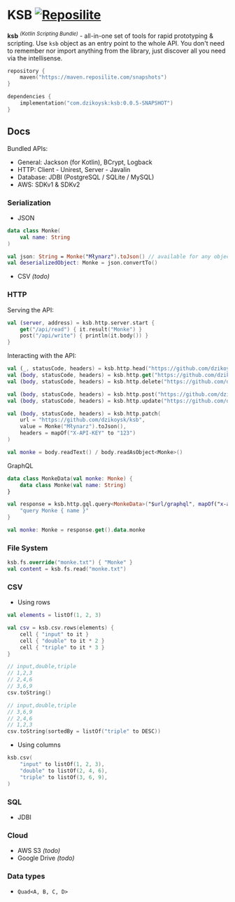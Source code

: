 # KSB [![Reposilite](https://maven.reposilite.com/api/badge/latest/snapshots/com%2Fdzikoysk%2Fksb?name=Reposilite)](https://maven.reposilite.com/#/snapshots/com/dzikoysk/ksb)

**ksb** <sup>_(Kotlin Scripting Bundle)_</sup> - all-in-one set of tools for rapid prototyping & scripting. Use `ksb` object as an entry point to the whole API.
You don't need to remember nor import anything from the library, just discover all you need via the intellisense.

```kotlin
repository {
    maven("https://maven.reposilite.com/snapshots")
}

dependencies {
    implementation("com.dzikoysk:ksb:0.0.5-SNAPSHOT")
}
```

## Docs

Bundled APIs:
* General: Jackson (for Kotlin), BCrypt, Logback
* HTTP: Client - Unirest, Server - Javalin
* Database: JDBI (PostgreSQL / SQLite / MySQL)
* AWS: SDKv1 & SDKv2

### Serialization

* JSON

```kotlin
data class Monke(
    val name: String
)

val json: String = Monke("Młynarz").toJson() // available for any object
val deserializedObject: Monke = json.convertTo()
```

* CSV _(todo)_

### HTTP

Serving the API:

```kotlin
val (server, address) = ksb.http.server.start { 
    get("/api/read") { it.result("Monke") }
    post("/api/write") { println(it.body()) }
}
```

Interacting with the API:

```kotlin
val (_, statusCode, headers) = ksb.http.head("https://github.com/dzikoysk/ksb")
val (body, statusCode, headers) = ksb.http.get("https://github.com/dzikoysk/ksb")
val (body, statusCode, headers) = ksb.http.delete("https://github.com/dzikoysk/ksb")

val (body, statusCode, headers) = ksb.http.post("https://github.com/dzikoysk/ksb", Monke("Młynarz").toJson())
val (body, statusCode, headers) = ksb.http.update("https://github.com/dzikoysk/ksb", Monke("Młynarz").toJson())

val (body, statusCode, headers) = ksb.http.patch(
    url = "https://github.com/dzikoysk/ksb", 
    value = Monke("Młynarz").toJson(),
    headers = mapOf("X-API-KEY" to "123")
)

val monke = body.readText() / body.readAsObject<Monke>()
```

GraphQL

```kotlin
data class MonkeData(val monke: Monke) {
    data class Monke(val name: String)
}

val response = ksb.http.gql.query<MonkeData>("$url/graphql", mapOf("x-api-key" to "secret")) { 
    "query Monke { name }" 
}

val monke: Monke = response.get().data.monke
```

### File System

```kotlin
ksb.fs.override("monke.txt") { "Monke" }
val content = ksb.fs.read("monke.txt")
```

### CSV

* Using rows

```kotlin
val elements = listOf(1, 2, 3)

val csv = ksb.csv.rows(elements) {
    cell { "input" to it }
    cell { "double" to it * 2 }
    cell { "triple" to it * 3 }
}

// input,double,triple
// 1,2,3
// 2,4,6
// 3,6,9
csv.toString()

// input,double,triple
// 3,6,9
// 2,4,6
// 1,2,3
csv.toString(sortedBy = listOf("triple" to DESC))
```

* Using columns

```kotlin
ksb.csv(
    "input" to listOf(1, 2, 3),
    "double" to listOf(2, 4, 6),
    "triple" to listOf(3, 6, 9),
)
```

### SQL

* JDBI

### Cloud

* AWS S3 _(todo)_
* Google Drive _(todo)_

### Data types

* `Quad<A, B, C, D>`
